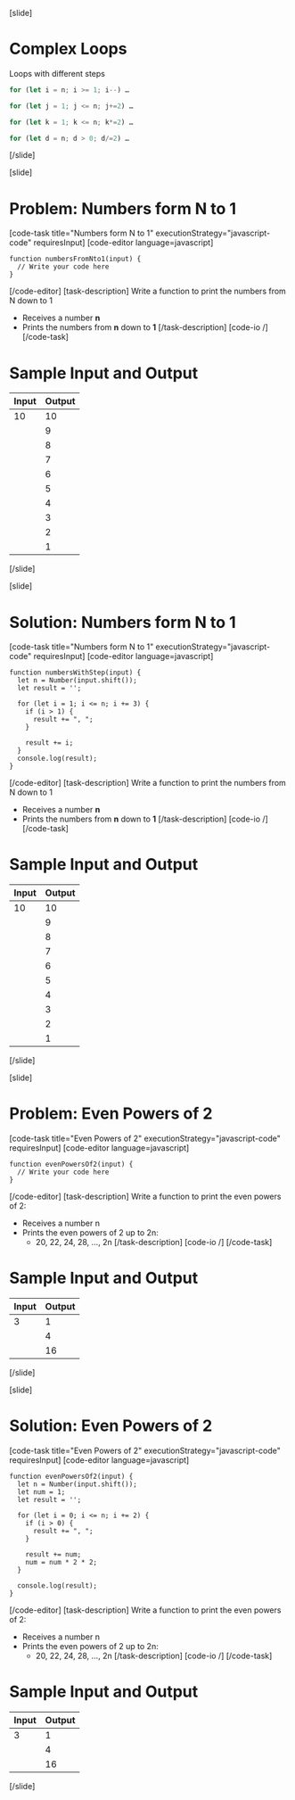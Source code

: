 [slide]
# Complex Loops
Loops with different steps
```js
for (let i = n; i >= 1; i--) …
```

```js
for (let j = 1; j <= n; j+=2) …
```

```js
for (let k = 1; k <= n; k*=2) …
```

```js
for (let d = n; d > 0; d/=2) …
```
[/slide]

[slide]
# Problem: Numbers form N to 1
[code-task title="Numbers form N to 1" executionStrategy="javascript-code" requiresInput]
[code-editor language=javascript]
```
function numbersFromNto1(input) {
  // Write your code here
}
```
[/code-editor]
[task-description]
Write a function to print the numbers from N down to 1

* Receives a number **n**
* Prints the numbers from **n** down to **1**
[/task-description]
[code-io /]
[/code-task]
# Sample Input and Output
|Input|Output|
|-----|------|
|10|10|
||9|
||8|
||7|
||6|
||5|
||4|
||3|
||2|
||1|
[/slide]

[slide]
# Solution: Numbers form N to 1
[code-task title="Numbers form N to 1" executionStrategy="javascript-code" requiresInput]
[code-editor language=javascript]
```
function numbersWithStep(input) {
  let n = Number(input.shift());
  let result = '';

  for (let i = 1; i <= n; i += 3) {
    if (i > 1) {
      result += ", ";
    }
    
    result += i;
  }
  console.log(result);
}
```
[/code-editor]
[task-description]
Write a function to print the numbers from N down to 1

* Receives a number **n**
* Prints the numbers from **n** down to **1**
[/task-description]
[code-io /]
[/code-task]
# Sample Input and Output
|Input|Output|
|-----|------|
|10|10|
||9|
||8|
||7|
||6|
||5|
||4|
||3|
||2|
||1|
[/slide]

[slide]
# Problem: Even Powers of 2
[code-task title="Even Powers of 2" executionStrategy="javascript-code" requiresInput]
[code-editor language=javascript]
```
function evenPowersOf2(input) {
  // Write your code here
}
```
[/code-editor]
[task-description]
Write a function to print the even powers of 2:

* Receives a number n
* Prints the even powers of 2 up to 2n:
    * 20, 22, 24, 28, …, 2n
[/task-description]
[code-io /]
[/code-task]
# Sample Input and Output
|Input|Output|
|-----|------|
|3|1|
||4|
||16|
[/slide]

[slide]
# Solution: Even Powers of 2
[code-task title="Even Powers of 2" executionStrategy="javascript-code" requiresInput]
[code-editor language=javascript]
```
function evenPowersOf2(input) {
  let n = Number(input.shift());
  let num = 1;
  let result = '';

  for (let i = 0; i <= n; i += 2) {
    if (i > 0) {
      result += ", ";
    }

    result += num;
    num = num * 2 * 2;
  }
  
  console.log(result);
}
```
[/code-editor]
[task-description]
Write a function to print the even powers of 2:

* Receives a number n
* Prints the even powers of 2 up to 2n:
    * 20, 22, 24, 28, …, 2n
[/task-description]
[code-io /]
[/code-task]
# Sample Input and Output
|Input|Output|
|-----|------|
|3|1|
||4|
||16|
[/slide]